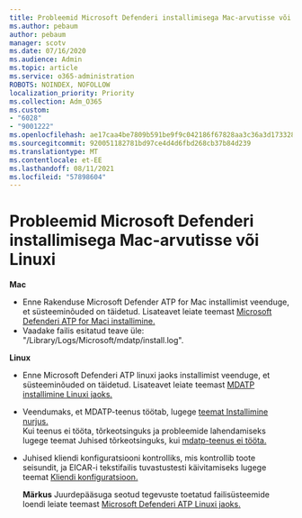 ```yaml
---
title: Probleemid Microsoft Defenderi installimisega Mac-arvutisse või Linuxi
ms.author: pebaum
author: pebaum
manager: scotv
ms.date: 07/16/2020
ms.audience: Admin
ms.topic: article
ms.service: o365-administration
ROBOTS: NOINDEX, NOFOLLOW
localization_priority: Priority
ms.collection: Adm_O365
ms.custom:
- "6028"
- "9001222"
ms.openlocfilehash: ae17caa4be7809b591be9f9c042186f67828aa3c36a3d17332806e4d92545dc6
ms.sourcegitcommit: 920051182781bd97ce4d4d6fbd268cb37b84d239
ms.translationtype: MT
ms.contentlocale: et-EE
ms.lasthandoff: 08/11/2021
ms.locfileid: "57898604"
---
```

# <a name="issues-installing-microsoft-defender-on-mac-or-linux"></a>Probleemid Microsoft Defenderi installimisega Mac-arvutisse või Linuxi

**Mac**

- Enne Rakenduse Microsoft Defender ATP for Mac installimist veenduge, et süsteeminõuded on täidetud. Lisateavet leiate teemast [Microsoft Defenderi ATP for Maci installimine.](https://docs.microsoft.com/windows/security/threat-protection/microsoft-defender-atp/microsoft-defender-atp-mac#how-to-install-microsoft-defender-atp-for-mac)  
- Vaadake failis esitatud teave üle: "/Library/Logs/Microsoft/mdatp/install.log".

**Linux**

- Enne Microsoft Defenderi ATP linuxi jaoks installimist veenduge, et süsteeminõuded on täidetud. Lisateavet leiate teemast [MDATP installimine Linuxi jaoks.](https://docs.microsoft.com/windows/security/threat-protection/microsoft-defender-atp/microsoft-defender-atp-linux#system-requirements) 
- Veendumaks, et MDATP-teenus töötab, lugege [teemat Installimine nurjus.](https://docs.microsoft.com/windows/security/threat-protection/microsoft-defender-atp/linux-support-install#installation-failed)  
    Kui teenus ei tööta, tõrkeotsinguks ja probleemide lahendamiseks lugege teemat Juhised tõrkeotsinguks, kui [mdatp-teenus ei tööta.](https://docs.microsoft.com/windows/security/threat-protection/microsoft-defender-atp/linux-support-install#steps-to-troubleshoot-if-mdatp-service-isnt-running)
- Juhised kliendi konfiguratsiooni kontrolliks, mis kontrollib toote seisundit, ja EICAR-i tekstifailis tuvastustesti käivitamiseks lugege teemat [Kliendi konfiguratsioon.](https://docs.microsoft.com/windows/security/threat-protection/microsoft-defender-atp/linux-install-manually#client-configuration)  

    **Märkus** Juurdepääsuga seotud tegevuste toetatud failisüsteemide loendi leiate teemast [Microsoft Defenderi ATP Linuxi jaoks.](https://docs.microsoft.com/windows/security/threat-protection/microsoft-defender-atp/microsoft-defender-atp-linux#system-requirements)